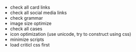 - check all card links
- check all social media links
- check grammar
- image size optimize
- check all cases
- icon optimization (use unicode, try to construct using css)
- minimize scripts
- load criticl css first